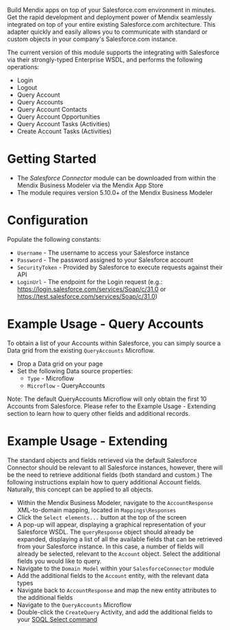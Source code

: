 Build Mendix apps on top of your Salesforce.com environment in minutes. Get the rapid development and deployment power of Mendix seamlessly integrated on top of your entire existing Salesforce.com architecture. This adapter quickly and easily allows you to communicate with standard or custom objects in your company's Salesforce.com instance.

The current version of this module supports the integrating with Salesforce via their strongly-typed Enterprise WSDL, and performs the following operations:

* Login
* Logout
* Query Account
* Query Accounts
* Query Account Contacts
* Query Account Opportunities
* Query Account Tasks (Activities)
* Create Account Tasks (Activities)

# Getting Started

* The *Salesforce Connector* module can be downloaded from within the Mendix Business Modeler via the Mendix App Store
* The module requires version 5.10.0+ of the Mendix Business Modeler

# Configuration

Populate the following constants:

* `Username` - The username to access your Salesforce instance
* `Password` - The password assigned to your Salesforce account
* `SecurityToken` - Provided by Salesforce to execute requests against their API
* `LoginUrl` - The endpoint for the Login request (e.g.: https://login.salesforce.com/services/Soap/c/31.0 or https://test.salesforce.com/services/Soap/c/31.0)

# Example Usage - Query Accounts

To obtain a list of your Accounts within Salesforce, you can simply source a Data grid from the existing `QueryAccounts` Microflow.

* Drop a Data grid on your page
* Set the following Data source properties:
  * `Type` - Microflow
  * `Microflow` - QueryAccounts

Note: The default QueryAccounts Microflow will only obtain the first 10 Accounts from Salesforce. Please refer to the Example Usage - Extending section to learn how to query other fields and additional records.

# Example Usage - Extending

The standard objects and fields retrieved via the default Salesforce Connector should be relevant to all Salesforce instances, however, there will be the need to retrieve additional fields (both standard and custom.) The following instructions explain how to query additional Account fields. Naturally, this concept can be applied to all objects.

* Within the Mendix Business Modeler, navigate to the `AccountResponse` XML-to-domain mapping, located in `Mappings\Responses`
* Click the `Select elements...` button at the top of the screen
* A pop-up will appear, displaying a graphical representation of your Salesforce WSDL. The `queryResponse` object should already be expanded, displaying a list of all the available fields that can be retrieved from your Salesforce instance. In this case, a number of fields will already be selected, relevant to the `Account` object. Select the additional fields you would like to query.
* Navigate to the `Domain Model` within your `SalesforceConnector` module
* Add the additional fields to the `Account` entity, with the relevant data types
* Navigate back to `AccountResponse` and map the new entity attributes to the additional fields
* Navigate to the `QueryAccounts` Microflow
* Double-click the `CreateQuery` Activity, and add the additional fields to your [SOQL Select command](http://www.salesforce.com/us/developer/docs/officetoolkit/Content/sforce_api_calls_soql_select.htm)
